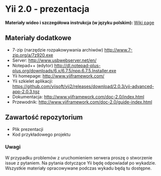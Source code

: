 # Yii 2.0 - prezentacja

**Materiały wideo i szczegółowa instrukcja (w języku polskim):** [Wiki page](https://github.com/mklemarczyk/yii-prezentacja/wiki)

## Materiały dodatkowe
- 7-zip (narzędzie rozpakowywania archiwów) http://www.7-zip.org/a/7z920.exe
- Server: http://www.usbwebserver.net/en/
- Notepad++ (edytor) http://dl.notepad-plus-plus.org/downloads/6.x/6.7.5/npp.6.7.5.Installer.exe
- Yii homepage: http://www.yiiframework.com/
- Yii szkielet aplikacji: https://github.com/yiisoft/yii2/releases/download/2.0.3/yii-advanced-app-2.0.3.tgz
- Dokumentacja: http://www.yiiframework.com/doc-2.0/index.html
- Przewodnik: http://www.yiiframework.com/doc-2.0/guide-index.html

## Zawartość repozytorium
- Plik prezentacji
- Kod przykładowego projektu

### Uwagi
W przypadku problemów z uruchomieniem serwera proszę o stworzenie issue z pytaniem.
Na pytania dotyczące Yii będę odpowiadał po wykadzie.
Wszystkie materiały opracowywane podczas wykadu będą tu dostępne.
